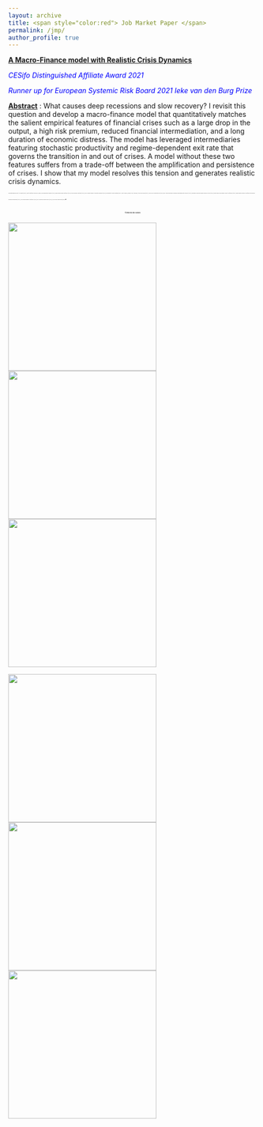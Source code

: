 ```yaml
---
layout: archive
title: <span style="color:red"> Job Market Paper </span>
permalink: /jmp/
author_profile: true
---
```

[**A Macro-Finance model with Realistic Crisis Dynamics**](https://goutham-epfl.github.io/website/files/jmp.pdf)

<span style="color:blue"> *CESifo Distinguished Affiliate Award 2021* </span>

<span style="color:blue"> *Runner up for European Systemic Risk Board 2021 Ieke van den Burg Prize* </span>

<ins>__Abstract__</ins> : What causes deep recessions and slow recovery? I revisit this question and develop a macro-finance model that quantitatively matches the salient empirical features of financial crises such as a large drop in the output, a high risk premium, reduced financial intermediation, and a long duration of economic distress. The model has leveraged intermediaries featuring stochastic productivity and regime-dependent exit rate that governs the transition in and out of crises. A model without these two features suffers from a trade-off between the amplification and persistence of crises. I show that my model resolves this tension and generates realistic crisis dynamics.

_<font size=2> <span style="font-family:cardinals; font-size:2;"> Presentations(*in-person): AFA poster (2022), CESifo conference on Macro, Money, and International Finance (2021), RiskLab/BoF/ESRB Conference (2021), Paris December Meetings (2021), DGF German Finance Association Innsbruck* (2021), Econometric Society Meetings (2021; North America, Europe, Asia, Australia), AFFI PhD session (2021), AEFIN Ph.D. Mentoring Day (2021), Day-Ahead Workshop on Financial Regulation poster Zurich* (2021), Workshop on Macroeconomic Research Carcow (2021), Money Macro and Finance Society Conference (2021), Miami Winter Research Conference on Machine Learning and Business (2021), New Zeland Finance Conference (2021), SFI Gerzensee Research Days (2021), UNIL/EPFL Brown Bag (2020) </span> .</font>_


#### <center> <span style="font-family:papyrus; font-size:4;"> Crisis in six scenes </span> </center>

<p float="left">
  <img src="https://goutham-epfl.github.io/website/images/pic1.png" width="300" caption="xxx"/>
  <img src="https://goutham-epfl.github.io/website/images/pic2.png" width="300" />
  <img src="https://goutham-epfl.github.io/website/images/pic3.png" width="300" />
</p>
<p float="left">
  <img src="https://goutham-epfl.github.io/website/images/pic4.png" width="300" caption="xxx"/>
  <img src="https://goutham-epfl.github.io/website/images/pic5.png" width="300" />
  <img src="https://goutham-epfl.github.io/website/images/pic6.png" width="300" />
</p>
